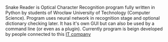 Snake Reader is Optical Character Recognition program fully written in Python by students of Wrocław University of Technology (Computer Science). Program uses neural network in recognition stage and optional dictionary checking later. It has it's own GUI but can also be used by a command line (or even as a plugin). Currently program is beign developed by people connected to  this [IT company](http://www.qualityproviders.pl/)
